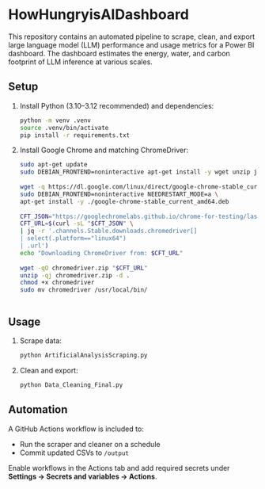 # HowHungryisAIDashboard

This repository contains an automated pipeline to scrape, clean, and export large language model (LLM) performance and usage metrics for a Power BI dashboard. The dashboard estimates the energy, water, and carbon footprint of LLM inference at various scales.


## Setup

1. Install Python (3.10–3.12 recommended) and dependencies:
   ```bash
   python -m venv .venv
   source .venv/bin/activate   
   pip install -r requirements.txt
   

2. Install Google Chrome and matching ChromeDriver:
   ```bash
   sudo apt-get update
   sudo DEBIAN_FRONTEND=noninteractive apt-get install -y wget unzip jq
      
   wget -q https://dl.google.com/linux/direct/google-chrome-stable_current_amd64.deb
   sudo DEBIAN_FRONTEND=noninteractive NEEDRESTART_MODE=a \
   apt-get install -y ./google-chrome-stable_current_amd64.deb
      
   CFT_JSON="https://googlechromelabs.github.io/chrome-for-testing/last-known-good-versions-with-downloads.json"
   CFT_URL=$(curl -sL "$CFT_JSON" \
   | jq -r '.channels.Stable.downloads.chromedriver[]
   | select(.platform=="linux64")
   | .url')
   echo "Downloading ChromeDriver from: $CFT_URL"
      
   wget -qO chromedriver.zip "$CFT_URL"
   unzip -qj chromedriver.zip -d .
   chmod +x chromedriver
   sudo mv chromedriver /usr/local/bin/   



## Usage

1. Scrape data:
   ```bash
   python ArtificialAnalysisScraping.py
   ```

2. Clean and export:
   ```bash
   python Data_Cleaning_Final.py
   ```




## Automation

A GitHub Actions workflow is included to:
- Run the scraper and cleaner on a schedule
- Commit updated CSVs to `/output`

Enable workflows in the Actions tab and add required secrets under **Settings → Secrets and variables → Actions**.




